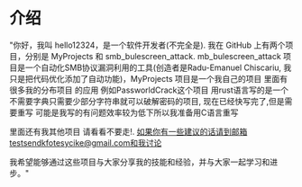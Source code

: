 # 介绍
"你好，我叫 hello12324，是一个软件开发者(不完全是).
我在 GitHub 上有两个项目，分别是 MyProjects 和 smb_bulescreen_attack.
mb_bulescreen_attack 项目是一个自动化SMB协议漏洞利用的工具(创造者是Radu-Emanuel Chiscariu,
我只是把代码优化添加了自动功能)，MyProjects 项目是一个我自己的项目 里面有很多我的分布项目 的应用 例如PassworldCrack这个项目 用rust语言写的是一个不需要字典只需要少部分字符串就可以破解密码的项目,
现在已经快写完了,但是需要重写 可能是我写的有问题效率较为低下所以我准备用C语言重写

里面还有我其他项目 请看看不要走!.
如果你有一些建议的话请到邮箱testsendkfotesycike@gmail.com和我讨论

我希望能够通过这些项目与大家分享我的技能和经验，并与大家一起学习和进步。"
